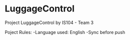 # LuggageControl
Project LuggageControl by IS104 - Team 3

Poject Rules:
-Language used: English
-Sync before push
